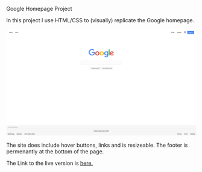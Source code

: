Google Homepage Project

In this project I use HTML/CSS to (visually) replicate the Google homepage.

<img src="./resources/My-Google-Homepage-Screenshot.png">

The site does include hover buttons, links and is resizeable.
The footer is permenantly at the bottom of the page.

The Link to the live version is <a href="https://ravip14.github.io/google-homepage/">here.</a>



